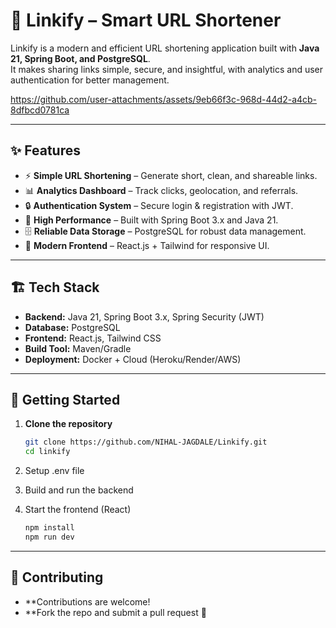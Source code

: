 # 🔗 Linkify – Smart URL Shortener

Linkify is a modern and efficient URL shortening application built with **Java 21, Spring Boot, and PostgreSQL**.  
It makes sharing links simple, secure, and insightful, with analytics and user authentication for better management.


https://github.com/user-attachments/assets/9eb66f3c-968d-44d2-a4cb-8dfbcd0781ca


---

## ✨ Features

- ⚡ **Simple URL Shortening** – Generate short, clean, and shareable links.  
- 📊 **Analytics Dashboard** – Track clicks, geolocation, and referrals.  
- 🔒 **Authentication System** – Secure login & registration with JWT.  
- 🚀 **High Performance** – Built with Spring Boot 3.x and Java 21.  
- 🗄 **Reliable Data Storage** – PostgreSQL for robust data management.  
- 🎨 **Modern Frontend** – React.js + Tailwind for responsive UI.  

---

## 🏗 Tech Stack

- **Backend:** Java 21, Spring Boot 3.x, Spring Security (JWT)  
- **Database:** PostgreSQL  
- **Frontend:** React.js, Tailwind CSS  
- **Build Tool:** Maven/Gradle  
- **Deployment:** Docker + Cloud (Heroku/Render/AWS)  

---

## 🚀 Getting Started

1. **Clone the repository**
   ```bash
   git clone https://github.com/NIHAL-JAGDALE/Linkify.git
   cd linkify
   
2. Setup .env file
   
3. Build and run the backend
    
4. Start the frontend (React)
   ```bash
   npm install
   npm run dev

---

## 🤝 Contributing
- **Contributions are welcome!
- **Fork the repo and submit a pull request 🚀

